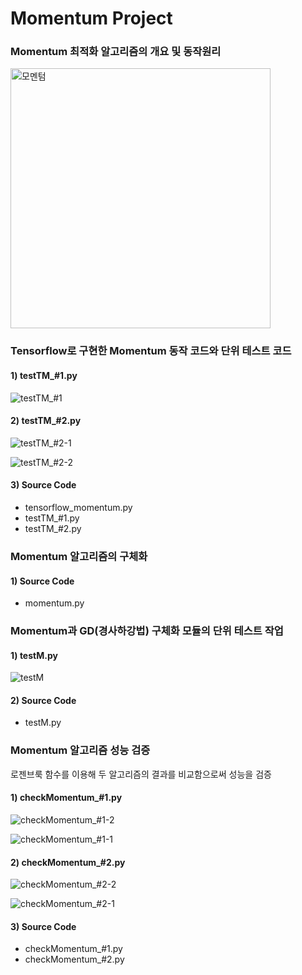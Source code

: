 # Momentum Project

### Momentum 최적화 알고리즘의 개요 및 동작원리

<img width="416" alt="모멘텀" src="https://user-images.githubusercontent.com/28584213/106716361-b1649b00-6641-11eb-8d2c-0462905f11cf.png">


### Tensorflow로 구현한 Momentum 동작 코드와 단위 테스트 코드

#### 1) testTM\_#1.py

![testTM_#1](https://user-images.githubusercontent.com/28584213/106716502-de18b280-6641-11eb-92f0-02ffbe34c432.png)

#### 2) testTM_#2.py

![testTM_#2-1](https://user-images.githubusercontent.com/28584213/106716547-ebce3800-6641-11eb-9fe9-4a8db05aae1a.png)

![testTM_#2-2](https://user-images.githubusercontent.com/28584213/106716553-ee309200-6641-11eb-8fbc-5a66295906f0.png)


#### 3) Source Code

* tensorflow_momentum.py
* testTM\_#1.py
* testTM\_#2.py



### Momentum 알고리즘의 구체화


#### 1) Source Code

* momentum.py


### Momentum과 GD(경사하강법) 구체화 모듈의 단위 테스트 작업

#### 1) testM.py

![testM](https://user-images.githubusercontent.com/28584213/106716732-20da8a80-6642-11eb-9de4-bf89cdb8abed.png)


#### 2) Source Code

* testM.py


### Momentum 알고리즘 성능 검증

로젠브룩 함수를 이용해 두 알고리즘의 결과를 비교함으로써 성능을 검증

#### 1) checkMomentum\_#1.py

![checkMomentum_#1-2](https://user-images.githubusercontent.com/28584213/106716964-65febc80-6642-11eb-9041-9c2008a6aeda.png)

![checkMomentum_#1-1](https://user-images.githubusercontent.com/28584213/106716961-65662600-6642-11eb-8865-96b33a7de005.png)



#### 2) checkMomentum\_#2.py

![checkMomentum_#2-2](https://user-images.githubusercontent.com/28584213/106717017-76169c00-6642-11eb-8432-dd57f034122e.png)

![checkMomentum_#2-1](https://user-images.githubusercontent.com/28584213/106717023-7747c900-6642-11eb-87c6-d29f464a11af.png)


#### 3) Source Code

* checkMomentum\_#1.py
* checkMomentum\_#2.py
